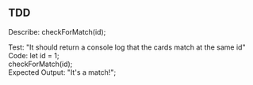 ## TDD

Describe: checkForMatch(id);

Test: "It should return a console log that the cards match at the same id"  
Code:
let id = 1;  
checkForMatch(id);  
Expected Output: "It's a match!";

